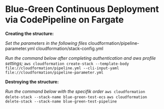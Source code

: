 # Blue-Green Continuous Deployment via CodePipeline on Fargate

**Creating the structure:**

*Set the parameters in the following files*
cloudformation/pipeline-parameter.yml
cloudformation/stack-config.yml

*Run the command below after completing authentication and aws profile settings;*
`aws cloudformation create-stack --template-body file://cloudformation/pipeline.yml --cli-input-yaml file://cloudformation/pipeline-parameter.yml`


**Destroying the structure:**

*Run the command below with the specifik order*
`aws cloudformation delete-stack --stack-name blue-green-test-ecs` 
`aws cloudformation delete-stack --stack-name blue-green-test-pipeline`
